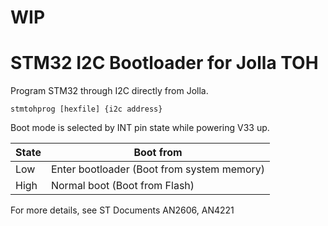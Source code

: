 WIP
===

STM32 I2C Bootloader for Jolla TOH
====================

Program STM32 through I2C directly from Jolla.

``stmtohprog [hexfile] {i2c address}``

Boot mode is selected by INT pin state while powering V33 up.

State | Boot from
----- | ----------
Low   | Enter bootloader (Boot from system memory)
High  | Normal boot (Boot from Flash)

For more details, see ST Documents AN2606, AN4221

